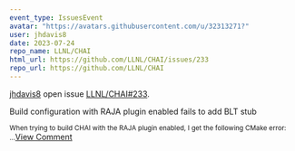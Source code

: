 ```yaml
---
event_type: IssuesEvent
avatar: "https://avatars.githubusercontent.com/u/32313271?"
user: jhdavis8
date: 2023-07-24
repo_name: LLNL/CHAI
html_url: https://github.com/LLNL/CHAI/issues/233
repo_url: https://github.com/LLNL/CHAI
---
```


<a href='https://github.com/jhdavis8' target='_blank'>jhdavis8</a> open issue <a href='https://github.com/LLNL/CHAI/issues/233' target='_blank'>LLNL/CHAI#233</a>.

<p>Build configuration with RAJA plugin enabled fails to add BLT stub</p><small>When trying to build CHAI with the RAJA plugin enabled, I get the following CMake error:...</small><a href='https://github.com/LLNL/CHAI/issues/233' target='_blank'>View Comment</a>